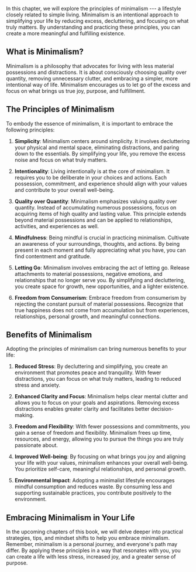 
In this chapter, we will explore the principles of minimalism --- a lifestyle closely related to simple living. Minimalism is an intentional approach to simplifying your life by reducing excess, decluttering, and focusing on what truly matters. By understanding and practicing these principles, you can create a more meaningful and fulfilling existence.

**What is Minimalism?**
-----------------------

Minimalism is a philosophy that advocates for living with less material possessions and distractions. It is about consciously choosing quality over quantity, removing unnecessary clutter, and embracing a simpler, more intentional way of life. Minimalism encourages us to let go of the excess and focus on what brings us true joy, purpose, and fulfillment.

**The Principles of Minimalism**
--------------------------------

To embody the essence of minimalism, it is important to embrace the following principles:

1. **Simplicity**: Minimalism centers around simplicity. It involves decluttering your physical and mental space, eliminating distractions, and paring down to the essentials. By simplifying your life, you remove the excess noise and focus on what truly matters.

2. **Intentionality**: Living intentionally is at the core of minimalism. It requires you to be deliberate in your choices and actions. Each possession, commitment, and experience should align with your values and contribute to your overall well-being.

3. **Quality over Quantity**: Minimalism emphasizes valuing quality over quantity. Instead of accumulating numerous possessions, focus on acquiring items of high quality and lasting value. This principle extends beyond material possessions and can be applied to relationships, activities, and experiences as well.

4. **Mindfulness**: Being mindful is crucial in practicing minimalism. Cultivate an awareness of your surroundings, thoughts, and actions. By being present in each moment and fully appreciating what you have, you can find contentment and gratitude.

5. **Letting Go**: Minimalism involves embracing the act of letting go. Release attachments to material possessions, negative emotions, and relationships that no longer serve you. By simplifying and decluttering, you create space for growth, new opportunities, and a lighter existence.

6. **Freedom from Consumerism**: Embrace freedom from consumerism by rejecting the constant pursuit of material possessions. Recognize that true happiness does not come from accumulation but from experiences, relationships, personal growth, and meaningful connections.

**Benefits of Minimalism**
--------------------------

Adopting the principles of minimalism can bring numerous benefits to your life:

1. **Reduced Stress**: By decluttering and simplifying, you create an environment that promotes peace and tranquility. With fewer distractions, you can focus on what truly matters, leading to reduced stress and anxiety.

2. **Enhanced Clarity and Focus**: Minimalism helps clear mental clutter and allows you to focus on your goals and aspirations. Removing excess distractions enables greater clarity and facilitates better decision-making.

3. **Freedom and Flexibility**: With fewer possessions and commitments, you gain a sense of freedom and flexibility. Minimalism frees up time, resources, and energy, allowing you to pursue the things you are truly passionate about.

4. **Improved Well-being**: By focusing on what brings you joy and aligning your life with your values, minimalism enhances your overall well-being. You prioritize self-care, meaningful relationships, and personal growth.

5. **Environmental Impact**: Adopting a minimalist lifestyle encourages mindful consumption and reduces waste. By consuming less and supporting sustainable practices, you contribute positively to the environment.

**Embracing Minimalism in Your Life**
-------------------------------------

In the upcoming chapters of this book, we will delve deeper into practical strategies, tips, and mindset shifts to help you embrace minimalism. Remember, minimalism is a personal journey, and everyone's path may differ. By applying these principles in a way that resonates with you, you can create a life with less stress, increased joy, and a greater sense of purpose.
